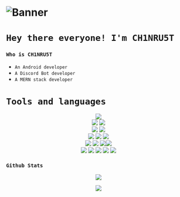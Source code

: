  # ![Banner](https://export-download.canva.com/J-vSY/DAEr1mJ-vSY/24/9233996523.gif?X-Amz-Algorithm=AWS4-HMAC-SHA256&X-Amz-Credential=AKIAJHKNGJLC2J7OGJ6Q/20211003/us-east-1/s3/aws4_request&X-Amz-Date=20211003T234523Z&X-Amz-Expires=31214&X-Amz-Signature=b7fc670f0f810ae2bf8bdadcbe4bf031b7933cc705e8221057c314321ea7b8e5&X-Amz-SignedHeaders=host&response-content-disposition=attachment;%20filename*=UTF-8%27%27CH1NRU5t.gif&response-expires=Mon,%2004%20Oct%202021%2008:25:37%20GMT)
# ``Hey there everyone! I'm CH1NRU5T``
### ``Who is CH1NRU5T ``
* ``An Android developer ``
* ``A Discord Bot developer``
* ``A MERN stack developer``

# ``Tools and languages``
<div align="center">
<img src="https://img.shields.io/badge/C-00599C?style=for-the-badge&logo=c&logoColor=white"/>
</div>
<div align="center">
<img  src="https://img.shields.io/badge/Git-F05032?style=for-the-badge&logo=git&logoColor=white"/>
<img  src="https://img.shields.io/badge/GitHub-100000?style=for-the-badge&logo=github&logoColor=white"/>
</div>
<div align="center">
<img src="https://img.shields.io/badge/Arduino-00979D?style=for-the-badge&logo=Arduino&logoColor=white"/>
<img src="https://img.shields.io/badge/Discord-7289DA?style=for-the-badge&logo=discord&logoColor=white"/>
</div>

<div align="center">
<img  src="https://img.shields.io/badge/HTML5-E34F26?style=for-the-badge&logo=html5&logoColor=white)"/>
<img  src="https://img.shields.io/badge/CSS3-1572B6?style=for-the-badge&logo=css3&logoColor=white"/>
<img  src="https://img.shields.io/badge/JavaScript-323330?style=for-the-badge&logo=javascript&logoColor=F7DF1E"/>
</div>

<div align="center">
<img src="https://img.shields.io/badge/MongoDB-4EA94B?style=for-the-badge&logo=mongodb&logoColor=white"/>
<img src="https://img.shields.io/badge/Express.js-000000?style=for-the-badge&logo=express&logoColor=white"/>
<img src="https://img.shields.io/badge/React-20232A?style=for-the-badge&logo=react&logoColor=61DAFB"/><img src="https://img.shields.io/badge/Node.js-339933?style=for-the-badge&logo=nodedotjs&logoColor=white"/>
</div>
<div align="center">
<img src="https://img.shields.io/badge/Android-3DDC84?style=for-the-badge&logo=android&logoColor=white "/>
<img src="https://img.shields.io/badge/Kotlin-0095D5?&style=for-the-badge&logo=kotlin&logoColor=white"/>
<img src="https://img.shields.io/badge/Java-ED8B00?style=for-the-badge&logo=java&logoColor=white "/>
<img src="https://img.shields.io/badge/firebase-ffca28?style=for-the-badge&logo=firebase&logoColor=black"/>
<img src="https://img.shields.io/badge/Android_Studio-3DDC84?style=for-the-badge&logo=android-studio&logoColor=white"/>
</div>


<div/>

### ``Github Stats``

<p align="center">
  <img src="https://github-readme-stats.vercel.app/api?username=ch1nru5t&show_icons=true&theme=radical" />
</p>


<p align="center"><img src="https://github-readme-streak-stats.herokuapp.com/?user=ch1nru5t&show_icons=true&theme=radical"/></p>